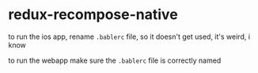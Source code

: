# redux-recompose-native

to run the ios app, rename `.bablerc` file, so it doesn't get used, it's weird, i know

to run the webapp make sure the `.bablerc` file is correctly named
